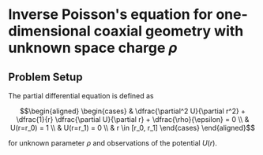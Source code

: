 # Inverse Poisson's equation for one-dimensional coaxial geometry with unknown space charge $\rho$

## Problem Setup

The partial differential equation is defined as 

$$\begin{aligned}
    \begin{cases}
        & \dfrac{\partial^2 U}{\partial r^2} + \dfrac{1}{r} \dfrac{\partial U}{\partial r} + \dfrac{\rho}{\epsilon} = 0 \\
        & U(r=r_0) = 1 \\
        & U(r=r_1) = 0 \\
        & r \in [r_0, r_1] 
    \end{cases}
\end{aligned}$$

for unknown parameter $\rho$ and observations of the potential $U(r)$.
